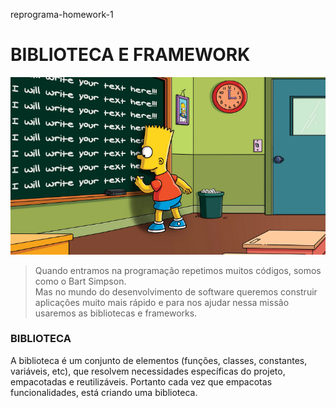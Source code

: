 reprograma-homework-1

# BIBLIOTECA E FRAMEWORK

![Bart no quadro escrevendo I will write your text here várias vezes](./imagem/BART.png)

> Quando entramos na programação repetimos muitos códigos,
> somos como o Bart Simpson.  
> Mas no mundo do desenvolvimento de software 
> queremos construir aplicações muito mais rápido 
> e para nos ajudar nessa missão usaremos
> as bibliotecas e frameworks. 

### BIBLIOTECA 
A biblioteca é um conjunto de elementos (funções, classes, constantes, variáveis, etc), que resolvem necessidades específicas do projeto, empacotadas e reutilizáveis. 
Portanto cada vez que empacotas funcionalidades, está criando uma biblioteca. 


